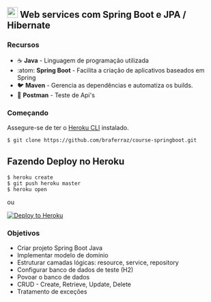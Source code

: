 ## <img width="25px" src="https://user-images.githubusercontent.com/50770601/91883063-43fbab00-ec5a-11ea-898a-f8270afb723e.jpg"/> Web services com Spring Boot e JPA / Hibernate    

### Recursos
- :coffee: **Java** - Linguagem de programação utilizada
- :atom: **Spring Boot** - Facilita a criação de aplicativos baseados em Spring 
- :bird: **Maven** - Gerencia as dependências e automatiza os builds.
- :basketball: **Postman** - Teste de Api's

### Começando
Assegure-se de ter o [Heroku CLI](https://cli.heroku.com/) instalado.

```sh
$ git clone https://github.com/braferraz/course-springboot.git 
```

## Fazendo Deploy no Heroku

```
$ heroku create
$ git push heroku master
$ heroku open
```
ou

[![Deploy to Heroku](https://www.herokucdn.com/deploy/button.png)](https://heroku.com/deploy)

### Objetivos
- Criar projeto Spring Boot Java
- Implementar modelo de domínio
- Estruturar camadas lógicas: resource, service, repository
- Configurar banco de dados de teste (H2)
- Povoar o banco de dados
- CRUD - Create, Retrieve, Update, Delete
- Tratamento de exceções
